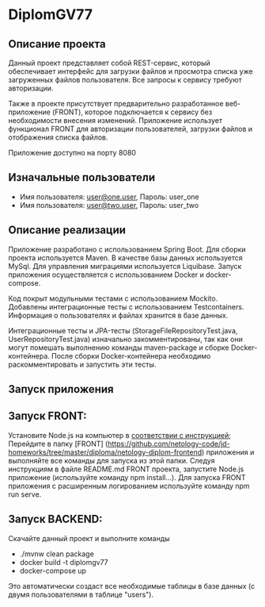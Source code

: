 # DiplomGV77

## Описание проекта
Данный проект представляет собой REST-сервис, который обеспечивает интерфейс для загрузки файлов и просмотра списка уже загруженных файлов пользователя. Все запросы к сервису требуют авторизации.

Также в проекте присутствует предварительно разработанное веб-приложение (FRONT), которое подключается к сервису без необходимости внесения изменений. Приложение использует функционал FRONT для авторизации пользователей, загрузки файлов и отображения списка файлов.

Приложение доступно на порту 8080

## Изначальные пользователи
- Имя пользователя: user@one.user, Пароль: user_one
- Имя пользователя: user@two.user, Пароль: user_two
## Описание реализации
Приложение разработано с использованием Spring Boot.
Для сборки проекта используется Maven.
В качестве базы данных используется MySql.
Для управления миграциями используется Liquibase.
Запуск приложения осуществляется с использованием Docker и docker-compose.

Код покрыт модульными тестами с использованием Mockito.
Добавлены интеграционные тесты с использованием Testcontainers.
Информация о пользователях и файлах хранится в базе данных.

Интеграционные тесты и JPA-тесты (StorageFileRepositoryTest.java, UserRepositoryTest.java) изначально закомментированы, так как они могут помешать выполнению команды maven-package и сборке Docker-контейнера. После сборки Docker-контейнера необходимо раскомментировать и запустить эти тесты.

## Запуск приложения
## Запуск FRONT:
Установите Node.js на компьютер в [соответствии с инструкцией](https://nodejs.org/ru/download/);
Перейдите в папку [FRONT] (https://github.com/netology-code/jd-homeworks/tree/master/diploma/netology-diplom-frontend) приложения и выполняйте все команды для запуска из этой папки.
Следуя инструкциям в файле README.md FRONT проекта, запустите Node.js приложение (используйте команду npm install...).
Для запуска FRONT приложения с расширенным логированием используйте команду npm run serve.
## Запуск BACKEND:
Скачайте данный проект и выполните команды
- ./mvnw clean package
- docker build -t diplomgv77
- docker-compose up

Это автоматически создаст все необходимые таблицы в базе данных (с двумя пользователями в таблице "users").
